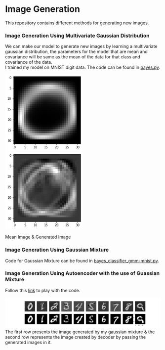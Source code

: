 # Image Generation
This repository contains different methods for generating new images.

### Image Generation Using Multivariate Gaussian Distribution 
We can make our model to generate new images by learning a multivariate gaussian distribution, the parameters for the model that are mean and covariance will be same as the mean of the data for that class and covariance of the data. <br>
I trained my model on MNIST digit data. The code can be found in [bayes.py](https://github.com/i-m-vivek/generating_images/blob/master/bayes.py).


![Zero Mean](https://github.com/i-m-vivek/generating_images/blob/master/images/Bayes_Gen/zero.png "Zero Mean")
![Zero Generated](https://github.com/i-m-vivek/generating_images/blob/master/images/Bayes_Gen/zero_gen.png "Zero Generated")

Mean Image & Generated Image

### Image Generation Using Gaussian Mixture 
Code for Gaussian Mixture can be found in [bayes_classifier_gmm-mnist.py](https://github.com/i-m-vivek/generating_images/blob/master/bayes_classifier_gmm-mnist.py).


### Image Generation Using Autoencoder with the use of Guassian Mixture 
Follow this [link](https://colab.research.google.com/drive/1-51-quUrtDcXyVrNRkEg7imb0NrLdo9r) to play with the code.


![Gaussian Mixture With AE](https://github.com/i-m-vivek/generating_images/blob/master/images/gmm-bayes/decoded-9.png)
The first row presents the image generated by my gaussian mixture & the second row represents the image created by decoder by passing the generated images in it.

